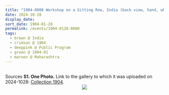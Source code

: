 ```yaml
---
title: "1904-0000 Workshop on a Sitting Row, India (back view, hand, white, seeker, Sahaja Yogi, sofa, table)"
date: 2024-10-28
display_date: 
sort_date: 1904-01-28
permalink: /events/1904-0128-0000
tags:
  - brown @ India
  - crimson @ 1904
  - deeppink @ Public Program
  - green @ 1904-01
  - maroon @ Maharashtra  
---
```


<br>

<wave-list>
  <list-title color="DarkSeaGreen" width="40">Sources</list-title>
  <list-item color="BlanchedAlmond"  width="280"><b>S1. One Photo.</b> Link to the gallery to which it was uploaded on 2024-1028: <a href="https://eternalmoments.smugmug.com/Collections/Mahipalsingh-Jaisingh-Raul-Collection/1904/">Collection 1904</a>.</list-item>
</wave-list>

<div style="text-align: center"><img src="https://pub-bcc3cbe9b1e94ba1ac28915f7a3900fa.r2.dev/1904-0000_Workshop_on_a_Sitting_Row_India_(back_view_hand_white_seeker_Sahaja_Yogi_sofa_table)_01_(Mahipalsingh_Jaisingh_Raul_Collection_scanned_by_Ankit_Khare).jpg" /></div>